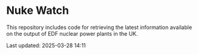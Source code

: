 # Nuke Watch

This repository includes code for retrieving the latest information available on the output of EDF nuclear power plants in the UK.

Last updated: 2025-03-28 14:11
